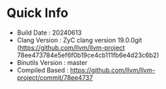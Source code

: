 # Quick Info
* Build Date : 20240613
* Clang Version : ZyC clang version 19.0.0git (https://github.com/llvm/llvm-project 78ee473784e5ef6f0b19ce4cb111fb6e4d23c6b2)
* Binutils Version : master
* Compiled Based : https://github.com/llvm/llvm-project/commit/78ee4737


